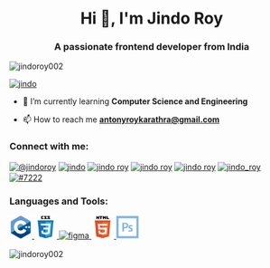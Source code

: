 <h1 align="center">Hi 👋, I'm Jindo Roy</h1>
<h3 align="center">A passionate frontend developer from India</h3>

<p align="left"> <img src="https://komarev.com/ghpvc/?username=jindoroy002&label=Profile%20views&color=0e75b6&style=flat" alt="jindoroy002" /> </p>

<p align="left"> <a href="https://twitter.com/jindo" target="blank"><img src="https://img.shields.io/twitter/follow/jindo?logo=twitter&style=for-the-badge" alt="jindo" /></a> </p>

- 🌱 I’m currently learning **Computer Science and Engineering**

- 📫 How to reach me **antonyroykarathra@gmail.com**

<h3 align="left">Connect with me:</h3>
<p align="left">
<a href="https://dev.to/@jindoroy" target="blank"><img align="center" src="https://raw.githubusercontent.com/rahuldkjain/github-profile-readme-generator/master/src/images/icons/Social/devto.svg" alt="@jindoroy" height="30" width="40" /></a>
<a href="https://twitter.com/jindo" target="blank"><img align="center" src="https://raw.githubusercontent.com/rahuldkjain/github-profile-readme-generator/master/src/images/icons/Social/twitter.svg" alt="jindo" height="30" width="40" /></a>
<a href="https://linkedin.com/in/jindo roy" target="blank"><img align="center" src="https://raw.githubusercontent.com/rahuldkjain/github-profile-readme-generator/master/src/images/icons/Social/linked-in-alt.svg" alt="jindo roy" height="30" width="40" /></a>
<a href="https://codesandbox.com/jindo roy" target="blank"><img align="center" src="https://raw.githubusercontent.com/rahuldkjain/github-profile-readme-generator/master/src/images/icons/Social/codesandbox.svg" alt="jindo roy" height="30" width="40" /></a>
<a href="https://fb.com/jindo roy" target="blank"><img align="center" src="https://raw.githubusercontent.com/rahuldkjain/github-profile-readme-generator/master/src/images/icons/Social/facebook.svg" alt="jindo roy" height="30" width="40" /></a>
<a href="https://instagram.com/jindo_roy" target="blank"><img align="center" src="https://raw.githubusercontent.com/rahuldkjain/github-profile-readme-generator/master/src/images/icons/Social/instagram.svg" alt="jindo_roy" height="30" width="40" /></a>
<a href="https://discord.gg/#7222" target="blank"><img align="center" src="https://raw.githubusercontent.com/rahuldkjain/github-profile-readme-generator/master/src/images/icons/Social/discord.svg" alt="#7222" height="30" width="40" /></a>
</p>

<h3 align="left">Languages and Tools:</h3>
<p align="left"> <a href="https://www.w3schools.com/cpp/" target="_blank" rel="noreferrer"> <img src="https://raw.githubusercontent.com/devicons/devicon/master/icons/cplusplus/cplusplus-original.svg" alt="cplusplus" width="40" height="40"/> </a> <a href="https://www.w3schools.com/css/" target="_blank" rel="noreferrer"> <img src="https://raw.githubusercontent.com/devicons/devicon/master/icons/css3/css3-original-wordmark.svg" alt="css3" width="40" height="40"/> </a> <a href="https://www.figma.com/" target="_blank" rel="noreferrer"> <img src="https://www.vectorlogo.zone/logos/figma/figma-icon.svg" alt="figma" width="40" height="40"/> </a> <a href="https://www.w3.org/html/" target="_blank" rel="noreferrer"> <img src="https://raw.githubusercontent.com/devicons/devicon/master/icons/html5/html5-original-wordmark.svg" alt="html5" width="40" height="40"/> </a> <a href="https://www.photoshop.com/en" target="_blank" rel="noreferrer"> <img src="https://raw.githubusercontent.com/devicons/devicon/master/icons/photoshop/photoshop-line.svg" alt="photoshop" width="40" height="40"/> </a> </p>

<p><img align="center" src="https://github-readme-stats.vercel.app/api/top-langs?username=jindoroy002&show_icons=true&locale=en&layout=compact" alt="jindoroy002" /></p>
